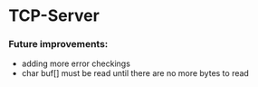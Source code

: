 # TCP-Server

### Future improvements: 
  - adding more error checkings
  - char buf[] must be read until there are no more bytes to read
